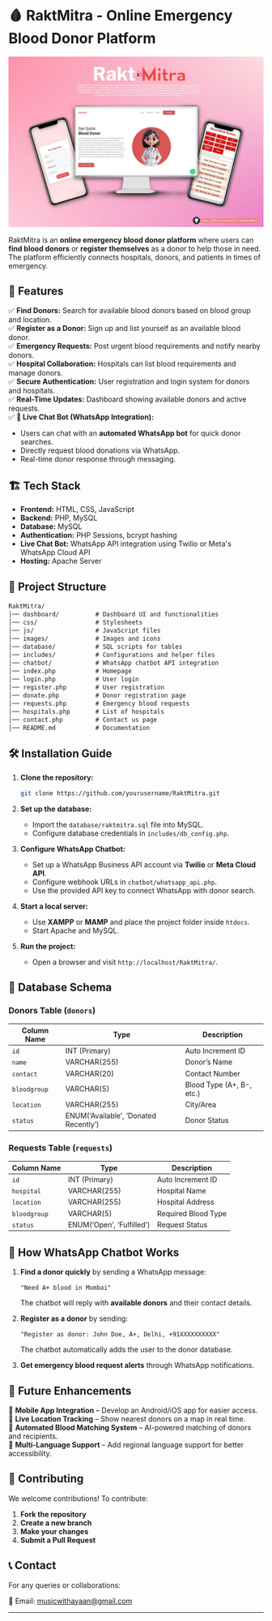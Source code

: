  


# 🩸 RaktMitra - Online Emergency Blood Donor Platform  

![RaktMitra Banner](https://github.com/Ayaan-Sk/RaktMitra/blob/cb5291c63c748f693f1f8748e3905c9e76e2bcbe/RaktMitraHero.jpg)  

RaktMitra is an **online emergency blood donor platform** where users can **find blood donors** or **register themselves** as a donor to help those in need. The platform efficiently connects hospitals, donors, and patients in times of emergency.  

## 🚀 Features  

✅ **Find Donors:** Search for available blood donors based on blood group and location.  
✅ **Register as a Donor:** Sign up and list yourself as an available blood donor.  
✅ **Emergency Requests:** Post urgent blood requirements and notify nearby donors.  
✅ **Hospital Collaboration:** Hospitals can list blood requirements and manage donors.  
✅ **Secure Authentication:** User registration and login system for donors and hospitals.  
✅ **Real-Time Updates:** Dashboard showing available donors and active requests.  
✅ **📲 Live Chat Bot (WhatsApp Integration):**  
   - Users can chat with an **automated WhatsApp bot** for quick donor searches.  
   - Directly request blood donations via WhatsApp.  
   - Real-time donor response through messaging.  

## 🏗️ Tech Stack  

- **Frontend:** HTML, CSS, JavaScript  
- **Backend:** PHP, MySQL  
- **Database:** MySQL  
- **Authentication:** PHP Sessions, bcrypt hashing  
- **Live Chat Bot:** WhatsApp API integration using Twilio or Meta's WhatsApp Cloud API  
- **Hosting:** Apache Server  

## 📂 Project Structure  

```
RaktMitra/
│── dashboard/          # Dashboard UI and functionalities  
│── css/                # Stylesheets  
│── js/                 # JavaScript files  
│── images/             # Images and icons  
│── database/           # SQL scripts for tables  
│── includes/           # Configurations and helper files  
│── chatbot/            # WhatsApp chatbot API integration  
│── index.php           # Homepage  
│── login.php           # User login  
│── register.php        # User registration  
│── donate.php          # Donor registration page  
│── requests.php        # Emergency blood requests  
│── hospitals.php       # List of hospitals  
│── contact.php         # Contact us page  
│── README.md           # Documentation  
```

## 🛠️ Installation Guide  

1. **Clone the repository:**  
   ```bash
   git clone https://github.com/yourusername/RaktMitra.git
   ```
2. **Set up the database:**  
   - Import the `database/raktmitra.sql` file into MySQL.  
   - Configure database credentials in `includes/db_config.php`.  

3. **Configure WhatsApp Chatbot:**  
   - Set up a WhatsApp Business API account via **Twilio** or **Meta Cloud API**.  
   - Configure webhook URLs in `chatbot/whatsapp_api.php`.  
   - Use the provided API key to connect WhatsApp with donor search.  

4. **Start a local server:**  
   - Use **XAMPP** or **MAMP** and place the project folder inside `htdocs`.  
   - Start Apache and MySQL.  

5. **Run the project:**  
   - Open a browser and visit `http://localhost/RaktMitra/`.  

## 📜 Database Schema  

### **Donors Table (`donors`)**  

| Column Name   | Type          | Description              |  
|--------------|--------------|--------------------------|  
| `id`         | INT (Primary) | Auto Increment ID        |  
| `name`       | VARCHAR(255)  | Donor’s Name             |  
| `contact`    | VARCHAR(20)   | Contact Number           |  
| `bloodgroup` | VARCHAR(5)    | Blood Type (A+, B-, etc.) |  
| `location`   | VARCHAR(255)  | City/Area                |  
| `status`     | ENUM(‘Available’, ‘Donated Recently’) | Donor Status |  

### **Requests Table (`requests`)**  

| Column Name   | Type          | Description               |  
|--------------|--------------|---------------------------|  
| `id`         | INT (Primary) | Auto Increment ID         |  
| `hospital`   | VARCHAR(255)  | Hospital Name             |  
| `location`   | VARCHAR(255)  | Hospital Address          |  
| `bloodgroup` | VARCHAR(5)    | Required Blood Type       |  
| `status`     | ENUM(‘Open’, ‘Fulfilled’) | Request Status |  

## 📲 How WhatsApp Chatbot Works  

1. **Find a donor quickly** by sending a WhatsApp message:  
   ```
   "Need A+ blood in Mumbai"
   ```
   The chatbot will reply with **available donors** and their contact details.  

2. **Register as a donor** by sending:  
   ```
   "Register as donor: John Doe, A+, Delhi, +91XXXXXXXXXX"
   ```
   The chatbot automatically adds the user to the donor database.  

3. **Get emergency blood request alerts** through WhatsApp notifications.  

## 🎯 Future Enhancements  

🔹 **Mobile App Integration** – Develop an Android/iOS app for easier access.  
🔹 **Live Location Tracking** – Show nearest donors on a map in real time.  
🔹 **Automated Blood Matching System** – AI-powered matching of donors and recipients.  
🔹 **Multi-Language Support** – Add regional language support for better accessibility.  

## 🤝 Contributing  

We welcome contributions! To contribute:  
1. **Fork the repository**  
2. **Create a new branch**  
3. **Make your changes**  
4. **Submit a Pull Request**  

 

## 📞 Contact  

For any queries or collaborations:  

📧 Email: musicwithayaan@gmail.com

---
